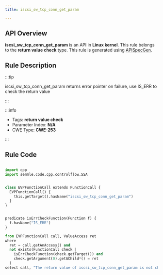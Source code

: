 ```yaml
---
title: iscsi_sw_tcp_conn_get_param

---
```



## API Overview
**iscsi_sw_tcp_conn_get_param** is an API in **Linux kernel**. This rule belongs to the **return value check** type. This rule is generated using [APISpecGen](../../tools/APISpecGen).
## Rule Description

:::tip

iscsi_sw_tcp_conn_get_param returns error pointer on failure, use IS_ERR to check the return value

:::

:::info

- Tags: **return value check**
- Parameter Index: **N/A**
- CWE Type: **CWE-253**

:::

## Rule Code
```python

import cpp
import semmle.code.cpp.controlflow.SSA


class EVPFunctionCall extends FunctionCall {
  EVPFunctionCall() {
    this.getTarget().hasName("iscsi_sw_tcp_conn_get_param")
  }
}


predicate isErrCheckFunction(Function f) {
  f.hasName("IS_ERR") 
}

from EVPFunctionCall call, ValueAccess ret
where
  ret = call.getAnAccess() and
  not exists(FunctionCall check |
    isErrCheckFunction(check.getTarget()) and
    check.getArgument(0).getAChild*() = ret
  )
select call, "The return value of iscsi_sw_tcp_conn_get_param is not checked with IS_ERR."
    
```